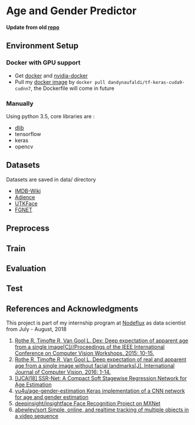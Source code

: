 # Age and Gender Predictor
**Update from old [repo](https://github.com/dandynaufaldi/Age-Gender-Predictor)**

## Environment Setup
### Docker with GPU support
- Get [docker](https://docs.docker.com/install/) and [nvidia-docker](https://github.com/NVIDIA/nvidia-docker)
- Pull my [docker image](https://hub.docker.com/r/dandynaufaldi/tf-keras-cuda9-cudnn7/) by `docker pull dandynaufaldi/tf-keras-cuda9-cudnn7`, the Dockerfile will come in future  
### Manually
Using python 3.5, core libraries are :
- [dlib](https://github.com/davisking/dlib)
- tensorflow
- keras
- opencv

## Datasets
Datasets are saved in data/ directory
- [IMDB-Wiki](https://data.vision.ee.ethz.ch/cvl/rrothe/imdb-wiki/)
- [Adience](https://talhassner.github.io/home/projects/Adience/Adience-data.html)
- [UTKFace](ttps://susanqq.github.io/UTKFace/)
- [FGNET](http://yanweifu.github.io/FG_NET_data/index.html)

## Preprocess


## Train


## Evaluation


## Test


## References and Acknowledgments
This project is part of my internship program at [Nodeflux](nodeflux.io) as data scientist from July - August, 2018
1. [Rothe R, Timofte R, Van Gool L. Dex: Deep expectation of apparent age from a single image[C]//Proceedings of the IEEE International Conference on Computer Vision Workshops. 2015: 10-15.](https://www.vision.ee.ethz.ch/en/publications/papers/proceedings/eth_biwi_01229.pdf)
1. [Rothe R, Timofte R, Van Gool L. Deep expectation of real and apparent age from a single image without facial landmarks[J]. International Journal of Computer Vision, 2016: 1-14.](https://www.vision.ee.ethz.ch/en/publications/papers/articles/eth_biwi_01299.pdf)
1. [[IJCAI18] SSR-Net: A Compact Soft Stagewise Regression Network for Age Estimation](https://github.com/shamangary/SSR-Net)
1. [yu4u/age-gender-estimation Keras implementation of a CNN network for age and gender estimation](https://github.com/yu4u/age-gender-estimation)
1. [deepinsight/insightface Face Recognition Project on MXNet](https://github.com/deepinsight/insightface)
1. [abewley/sort Simple, online, and realtime tracking of multiple objects in a video sequence](https://github.com/abewley/sort)